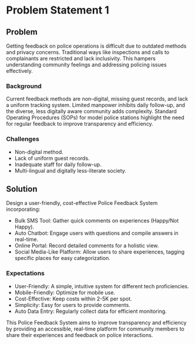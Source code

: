 # Problem Statement 1

## Problem

Getting feedback on police operations is difficult due to outdated methods and privacy concerns. Traditional ways like inspections and calls to complainants are restricted and lack inclusivity. This hampers understanding community feelings and addressing policing issues effectively.

### Background

Current feedback methods are non-digital, missing guest records, and lack a uniform tracking system. Limited manpower inhibits daily follow-up, and the diverse, less digitally aware community adds complexity. Standard Operating Procedures (SOPs) for model police stations highlight the need for regular feedback to improve transparency and efficiency.

### Challenges

- Non-digital method.
- Lack of uniform guest records.
- Inadequate staff for daily follow-up.
- Multi-lingual and digitally less-literate society.

## Solution

Design a user-friendly, cost-effective Police Feedback System incorporating:

- Bulk SMS Tool: Gather quick comments on experiences (Happy/Not Happy).
- Auto Chatbot: Engage users with questions and compile answers in real-time.
- Online Portal: Record detailed comments for a holistic view.
- Social Media-Like Platform: Allow users to share experiences, tagging specific places for easy categorization.

### Expectations

- User-Friendly: A simple, intuitive system for different tech proficiencies.
- Mobile-Friendly: Optimize for mobile use.
- Cost-Effective: Keep costs within 2-5K per spot.
- Simplicity: Easy for users to provide comments.
- Auto Data Entry: Regularly collect data for efficient monitoring.

This Police Feedback System aims to improve transparency and efficiency by providing an accessible, real-time platform for community members to share their experiences and feedback on police interactions.
